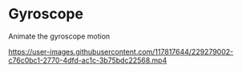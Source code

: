 # Gyroscope
Animate the gyroscope motion




https://user-images.githubusercontent.com/117817644/229279002-c76c0bc1-2770-4dfd-ac1c-3b75bdc22568.mp4

